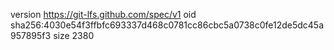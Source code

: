version https://git-lfs.github.com/spec/v1
oid sha256:4030e54f3ffbfc693337d468c0781cc86cbc5a0738c0fe12de5dc45a957895f3
size 2380
